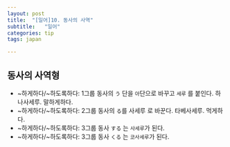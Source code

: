 ```yaml
---
layout: post
title:  "[일어]10. 동사의 사역"
subtitle:   "일어"
categories: tip
tags: japan

---
```


## 동사의 사역형

- ~하게하다/~하도록하다: 1그룹 동사의 `う` 단을 `아`단으로 바꾸고  `세루` 를 붙인다. 하나사세루. 말하게하다.
- ~하게하다/~하도록하다: 2그룹 동사의 `る`를 사세루 로 바꾼다. 타베사세루. 먹게하다.
- ~하게하다/~하도록하다: 3그룹 동사 `する` 는 `사세루`가 된다. 
- ~하게하다/~하도록하다: 3그룹 동사 `くる` 는 `코사세루`가 된다. 